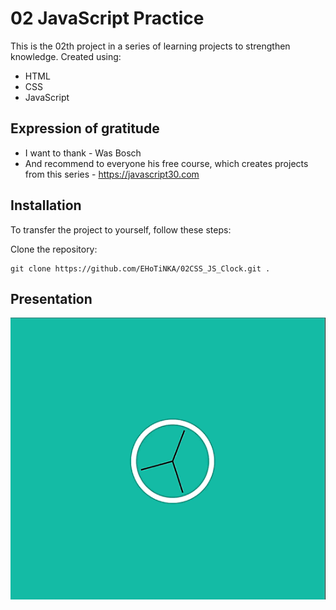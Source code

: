 # 02 JavaScript Practice

This is the 02th project in a series of learning projects to strengthen knowledge.
Created using:
- HTML
- CSS
- JavaScript

## Expression of gratitude

- I want to thank - Was Bosch 
- And recommend to everyone his free course, which creates projects from this series - https://javascript30.com

## Installation

To transfer the project to yourself, follow these steps:

Clone the repository:

```
git clone https://github.com/EHoTiNKA/02CSS_JS_Clock.git .
```

## Presentation

<div align="center">
  <img src="https://raw.githubusercontent.com/EHoTiNKA/02CSS_JS_Clock/refs/heads/master/02Preview.gif"/>
</div>
